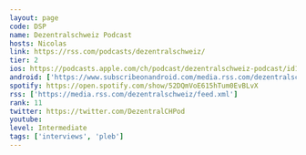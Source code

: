 ```yaml
---
layout: page
code: DSP
name: Dezentralschweiz Podcast
hosts: Nicolas
link: https://rss.com/podcasts/dezentralschweiz/
tier: 2
ios: https://podcasts.apple.com/ch/podcast/dezentralschweiz-podcast/id1602432401
android: ['https://www.subscribeonandroid.com/media.rss.com/dezentralschweiz/feed.xml']
spotify: https://open.spotify.com/show/52DQmVoE615hTum0EvBLvX
rss: ['https://media.rss.com/dezentralschweiz/feed.xml']
rank: 11
twitter: https://twitter.com/DezentralCHPod
youtube: 
level: Intermediate
tags: ['interviews', 'pleb']
---
```

